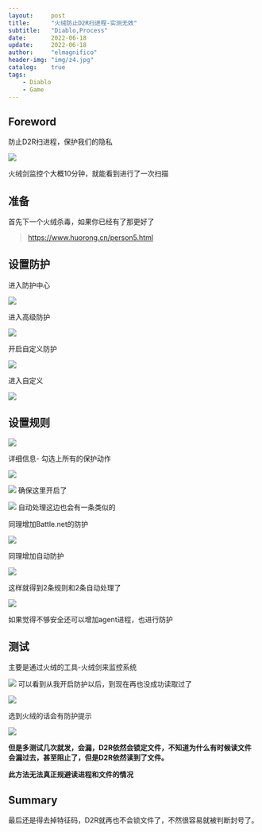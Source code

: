 ```yaml
---
layout:     post
title:      "火绒防止D2R扫进程-实测无效"
subtitle:   "Diablo,Process"
date:       2022-06-18
update:     2022-06-18
author:     "elmagnifico"
header-img: "img/z4.jpg"
catalog:    true
tags:
    - Diablo
    - Game
---
```


## Foreword

防止D2R扫进程，保护我们的隐私

![](https://img.elmagnifico.tech/static/upload/elmagnifico/202206182127288.png)

火绒剑监控个大概10分钟，就能看到进行了一次扫描



## 准备

首先下一个火绒杀毒，如果你已经有了那更好了

> https://www.huorong.cn/person5.html



## 设置防护

进入防护中心

![](https://img.elmagnifico.tech/static/upload/elmagnifico/202206182050777.png)

进入高级防护

![](https://img.elmagnifico.tech/static/upload/elmagnifico/202206182050559.png)

开启自定义防护

![](https://img.elmagnifico.tech/static/upload/elmagnifico/202206182051984.png)

进入自定义

![](https://img.elmagnifico.tech/static/upload/elmagnifico/202206182051519.png)

## 设置规则

![](https://img.elmagnifico.tech/static/upload/elmagnifico/202206182052991.png)

详细信息- 勾选上所有的保护动作

![](https://img.elmagnifico.tech/static/upload/elmagnifico/202206182052581.png)

![](https://img.elmagnifico.tech/static/upload/elmagnifico/202206182053401.png)
确保这里开启了

![](https://img.elmagnifico.tech/static/upload/elmagnifico/202206182053636.png)
自动处理这边也会有一条类似的



同理增加Battle.net的防护

![](https://img.elmagnifico.tech/static/upload/elmagnifico/202206182054320.png)

同理增加自动防护

![](https://img.elmagnifico.tech/static/upload/elmagnifico/202206182054320.png)



这样就得到2条规则和2条自动处理了

![](https://img.elmagnifico.tech/static/upload/elmagnifico/202206182054845.png)

如果觉得不够安全还可以增加agent进程，也进行防护



## 测试

主要是通过火绒的工具-火绒剑来监控系统

![](https://img.elmagnifico.tech/static/upload/elmagnifico/202206182056557.png)
可以看到从我开启防护以后，到现在再也没成功读取过了

![](https://img.elmagnifico.tech/static/upload/elmagnifico/202206182056737.png)

选到火绒的话会有防护提示

![](https://img.elmagnifico.tech/static/upload/elmagnifico/202206182109215.png)

**但是多测试几次就发，会漏，D2R依然会锁定文件，不知道为什么有时候读文件会漏过去，甚至阻止了，但是D2R依然读到了文件。**

**此方法无法真正规避读进程和文件的情况**



## Summary

最后还是得去掉特征码，D2R就再也不会锁文件了，不然很容易就被判断封号了。
